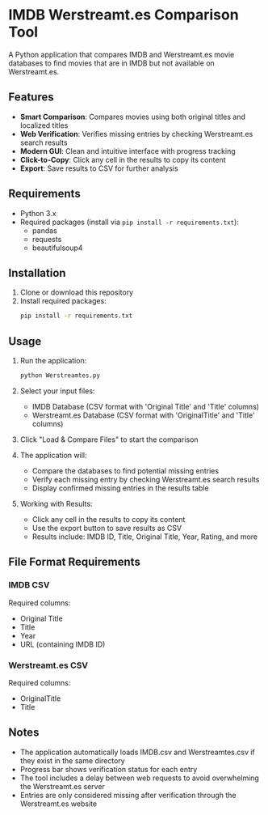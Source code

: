 # IMDB Werstreamt.es Comparison Tool

A Python application that compares IMDB and Werstreamt.es movie databases to find movies that are in IMDB but not available on Werstreamt.es.

## Features

- **Smart Comparison**: Compares movies using both original titles and localized titles
- **Web Verification**: Verifies missing entries by checking Werstreamt.es search results
- **Modern GUI**: Clean and intuitive interface with progress tracking
- **Click-to-Copy**: Click any cell in the results to copy its content
- **Export**: Save results to CSV for further analysis

## Requirements

- Python 3.x
- Required packages (install via `pip install -r requirements.txt`):
  - pandas
  - requests
  - beautifulsoup4

## Installation

1. Clone or download this repository
2. Install required packages:
   ```bash
   pip install -r requirements.txt
   ```

## Usage

1. Run the application:
   ```bash
   python Werstreamtes.py
   ```

2. Select your input files:
   - IMDB Database (CSV format with 'Original Title' and 'Title' columns)
   - Werstreamt.es Database (CSV format with 'OriginalTitle' and 'Title' columns)

3. Click "Load & Compare Files" to start the comparison

4. The application will:
   - Compare the databases to find potential missing entries
   - Verify each missing entry by checking Werstreamt.es search results
   - Display confirmed missing entries in the results table

5. Working with Results:
   - Click any cell in the results to copy its content
   - Use the export button to save results as CSV
   - Results include: IMDB ID, Title, Original Title, Year, Rating, and more

## File Format Requirements

### IMDB CSV
Required columns:
- Original Title
- Title
- Year
- URL (containing IMDB ID)

### Werstreamt.es CSV
Required columns:
- OriginalTitle
- Title

## Notes

- The application automatically loads IMDB.csv and Werstreamtes.csv if they exist in the same directory
- Progress bar shows verification status for each entry
- The tool includes a delay between web requests to avoid overwhelming the Werstreamt.es server
- Entries are only considered missing after verification through the Werstreamt.es website
